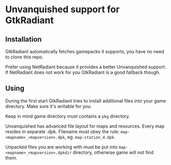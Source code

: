 Unvanquished support for GtkRadiant
===================================

Installation
------------

GtkRadiant automatically fetches gamepacks it supports, you have no need to clone this repo.

Prefer using NetRadiant because it provides a better Unvanquished support. If NetRadiant does not work for you GtkRadiant is a good fallback though.

Using
-----

During the first start GtkRadiant tries to install additional files into your game directory.
Make sure it's writable for you.

Keep in mind game directory must contains a `pkg` directory.

Unvanquished has advanced file layout for maps and resources. Every map resides in separate .dpk.
Filename must obey the rule: `map-<mapname>_<mapversion>.dpk`, eg. `map-station_4.dpk`.

Unpacked files you are working with must be put into `map-<mapname>_<mapversion>.dpkdir` directory,
otherwise game will not find them.

